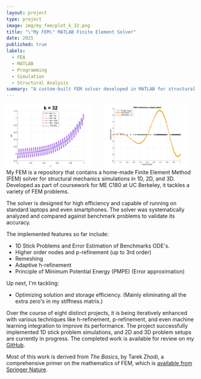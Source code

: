 ```yaml
---
layout: project
type: project
image: img/my_fem/plot_k_32.png
title: "\"My FEM\" MATLAB Finite Element Solver"
date: 2025
published: true
labels:
  - FEA
  - MATLAB
  - Programming
  - Simulation
  - Structural Analysis
summary: "A custom-built FEM solver developed in MATLAB for structural mechanics and thermal simulations."
---
```

<div class="d-flex justify-content-center">
  <img class="img-fluid" src="../img/my_fem/plot_k_32.png" alt="My FEM Plot" style="width: 45%; margin-right: 5%;">
  <img class="img-fluid" src="../img/my_fem/adaptive_mesh.png" alt="Adaptive meshing!" style="width: 45%;">
</div>
My FEM is a repository that contains a home-made Finite Element Method (FEM) solver for structural mechanics simulations in 1D, 2D, and 3D. Developed as part of coursework for ME C180 at UC Berkeley, it tackles a variety of FEM problems.

The solver is designed for high efficiency and capable of running on standard laptops and even smartphones. The solver was systematically analyzed and compared against benchmark problems to validate its accuracy.

The implemented features so far include:
- 1D Stick Problems and Error Estimation of Benchmarks ODE's.
- Higher order nodes and p-refinement (up to 3rd order)
- Remeshing
- Adaptive h-refinement
- Principle of Minimum Potential Energy (PMPE) (Error approximation)

Up next, I'm tackling:
- Optimizing solution and storage efficiency. (Mainly eliminating all the extra zero's in my stiffness matrix.)

Over the course of eight distinct projects, it is being iteratively enhanced with various techniques like h-refinement, p-refinement, and even machine learning integration to improve its performance. The project successfully implemented 1D stick problem simulations, and 2D and 3D problem setups are currently in progress. The completed work is available for review on my [GitHub](https://github.com/eyandocumet/my-fem/).

Most of this work is derived from _The Basics_, by Tarek Zhodi, a comprehensive primer on the mathematics of FEM, which is [available from Springer Nature](https://link.springer.com/book/10.1007/978-3-319-70428-9).
